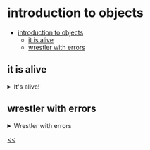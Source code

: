 # introduction to objects

- [introduction to objects](#introduction-to-objects)
  - [it is alive](#it-is-alive)
  - [wrestler with errors](#wrestler-with-errors)
 
## it is alive
<details>
<summary>It's alive!</summary>

### description
Create an object named `robot` with the following properties:

* `model` with the value `"RX9000"`
* `year` with the value `2024`
* `canDance` with the value `true`.

### examples
**Sample Input 1:**
```
```

**Sample Output 1:**
```
RX9000
2024
true
```

### solution
[robot.js](./robot.js)

</details>
 
## wrestler with errors
<details>
<summary>Wrestler with errors</summary>

### description
A lot of errors are hidden in the code below. Find and fix them all!

```javascript
let song(
    name: "Twinkle, Twinkle, Little Star",
    author: Jane Taylor,
    date: 1806,
);
```

### solution
[wrestler.js](./wrestler.js)

</details>

[<<](../../../README.md)
<!--
:%s/\(Sample \(Input\|Output\) \d:\)\n\(.*\)/```\r\r**\1**\r```\3/gc
-->
